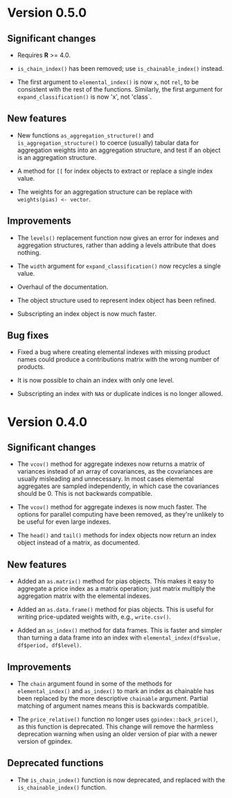 # Version 0.5.0

## Significant changes

- Requires **R** >= 4.0.

- `is_chain_index()` has been removed; use `is_chainable_index()` instead.

- The first argument to `elemental_index()` is now `x`, not `rel`, to be consistent with the rest of the functions. Similarly, the first argument for `expand_classification()` is now 'x', not 'class`.

## New features

- New functions `as_aggregation_structure()` and `is_aggregation_structure()` to coerce (usually) tabular data for aggregation weights into an aggregation structure, and test if an object is an aggregation structure.

- A method for `[[` for index objects to extract or replace a single index value.

- The weights for an aggregation structure can be replace with `weights(pias) <- vector`.

## Improvements

- The `levels()` replacement function now gives an error for indexes and aggregation structures, rather than adding a levels attribute that does nothing. 

- The `width` argument for `expand_classification()` now recycles a single value.

- Overhaul of the documentation.

- The object structure used to represent index object has been refined.

- Subscripting an index object is now much faster.

## Bug fixes

- Fixed a bug where creating elemental indexes with missing product names could produce a contributions matrix with the wrong number of products.

- It is now possible to chain an index with only one level.

- Subscripting an index with `NA`s or duplicate indices is no longer allowed.

# Version 0.4.0

## Significant changes

- The `vcov()` method for aggregate indexes now returns a matrix of variances instead of an array of covariances, as the covariances are usually misleading and unnecessary. In most cases elemental aggregates are sampled independently, in which case the covariances should be 0. This is not backwards compatible.

- The `vcov()` method for aggregate indexes is now much faster. The options for parallel computing have been removed, as they're unlikely to be useful for even large indexes.

- The `head()` and `tail()` methods for index objects now return an index object instead of a matrix, as documented.

## New features

- Added an `as.matrix()` method for pias objects. This makes it easy to aggregate a price index as a matrix operation; just matrix multiply the aggregation matrix with the elemental indexes.

- Added an `as.data.frame()` method for pias objects. This is useful for writing price-updated weights with, e.g., `write.csv()`.

- Added an `as_index()` method for data frames. This is faster and simpler than turning a data frame into an index with `elemental_index(df$value, df$period, df$level)`.

## Improvements

- The `chain` argument found in some of the methods for `elemental_index()` and `as_index()` to mark an index as chainable has been replaced by the more descriptive `chainable` argument. Partial matching of argument names means this is backwards compatible. 

- The `price_relative()` function no longer uses `gpindex::back_price()`, as this function is deprecated. This change will remove the harmless deprecation warning when using an older version of piar with a newer version of gpindex.

## Deprecated functions

- The `is_chain_index()` function is now deprecated, and replaced with the `is_chainable_index()` function.
